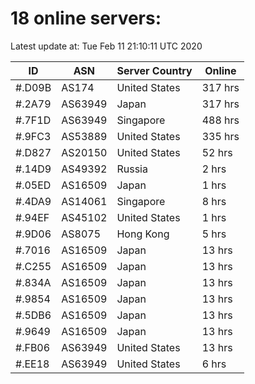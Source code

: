 # 18 online servers:

Latest update at: Tue Feb 11 21:10:11 UTC 2020

| ID | ASN | Server Country | Online |
| -- | --- | -------------- | ------ |
| #.D09B | AS174 | United States | 317 hrs |
| #.2A79 | AS63949 | Japan | 317 hrs |
| #.7F1D | AS63949 | Singapore | 488 hrs |
| #.9FC3 | AS53889 | United States | 335 hrs |
| #.D827 | AS20150 | United States | 52 hrs |
| #.14D9 | AS49392 | Russia | 2 hrs |
| #.05ED | AS16509 | Japan | 1 hrs |
| #.4DA9 | AS14061 | Singapore | 8 hrs |
| #.94EF | AS45102 | United States | 1 hrs |
| #.9D06 | AS8075 | Hong Kong | 5 hrs |
| #.7016 | AS16509 | Japan | 13 hrs |
| #.C255 | AS16509 | Japan | 13 hrs |
| #.834A | AS16509 | Japan | 13 hrs |
| #.9854 | AS16509 | Japan | 13 hrs |
| #.5DB6 | AS16509 | Japan | 13 hrs |
| #.9649 | AS16509 | Japan | 13 hrs |
| #.FB06 | AS63949 | United States | 13 hrs |
| #.EE18 | AS63949 | United States | 6 hrs |

